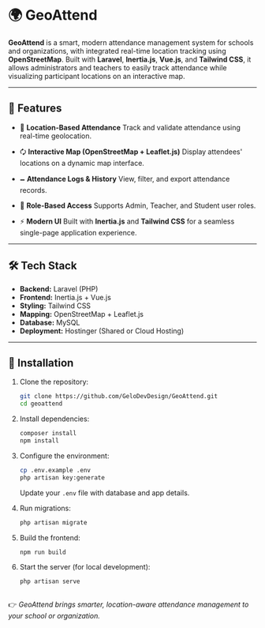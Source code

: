 # 🌍 GeoAttend

**GeoAttend** is a smart, modern attendance management system for schools and organizations, with integrated real-time location tracking using **OpenStreetMap**. Built with **Laravel**, **Inertia.js**, **Vue.js**, and **Tailwind CSS**, it allows administrators and teachers to easily track attendance while visualizing participant locations on an interactive map.

---

## 🚀 Features

* 📌 **Location-Based Attendance**
  Track and validate attendance using real-time geolocation.

* 🗘️ **Interactive Map (OpenStreetMap + Leaflet.js)**
  Display attendees' locations on a dynamic map interface.

* 🗕️ **Attendance Logs & History**
  View, filter, and export attendance records.

* 👤 **Role-Based Access**
  Supports Admin, Teacher, and Student user roles.

* ⚡ **Modern UI**
  Built with **Inertia.js** and **Tailwind CSS** for a seamless single-page application experience.

---

## 🛠 Tech Stack

* **Backend:** Laravel (PHP)
* **Frontend:** Inertia.js + Vue.js
* **Styling:** Tailwind CSS
* **Mapping:** OpenStreetMap + Leaflet.js
* **Database:** MySQL
* **Deployment:** Hostinger (Shared or Cloud Hosting)

---

## 📝 Installation

1. Clone the repository:

   ```bash
   git clone https://github.com/GeloDevDesign/GeoAttend.git
   cd geoattend
   ```

2. Install dependencies:

   ```bash
   composer install
   npm install
   ```

3. Configure the environment:

   ```bash
   cp .env.example .env
   php artisan key:generate
   ```

   Update your `.env` file with database and app details.

4. Run migrations:

   ```bash
   php artisan migrate
   ```

5. Build the frontend:

   ```bash
   npm run build
   ```

6. Start the server (for local development):

   ```bash
   php artisan serve
  
👉 *GeoAttend brings smarter, location-aware attendance management to your school or organization.*
